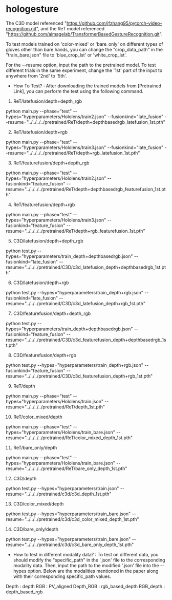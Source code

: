 # hologesture


The C3D model referenced "https://github.com/jfzhang95/pytorch-video-recognition.git",
and the ReT model referenced "https://github.com/aimagelab/TransformerBasedGestureRecognition.git".

To test models trained on 'color-mixed' or 'bare_only' on different types of gloves other than bare hands, you can change the "crop_data_path" in the "train_bare.json" file to 'blue_crop_lst' or 'white_crop_lst'.

For the --resume option, input the path to the pretrained model. To test different trials in the same experiment, change the '1st' part of the input to anywhere from '2nd' to '5th'.

- How To Test?
:
After downloading the trained models from [Pretrained Link],
you can perform the test using the following command.

1) ReT/latefusion/depth+depth_rgb

python main.py --phase="test" --hypes="hyperparameters/Hololens/train2.json" --fusionkind="late_fusion" --resume="../../../../pretrained/ReT/depth+depthbasedrgb_latefusion_1st.pth"

2) ReT/latefusion/depth+rgb

python main.py --phase="test" --hypes="hyperparameters/Hololens/train3.json" --fusionkind="late_fusion" --resume="../../../../pretrained/ReT/depth+rgb_latefusion_1st.pth"

3) ReT/featurefusion/depth+depth_rgb

python main.py --phase="test" --hypes="hyperparameters/Hololens/train2.json" --fusionkind="feature_fusion" --resume="../../../../pretrained/ReT/depth+depthbasedrgb_featurefusion_1st.pth"

4) ReT/featurefusion/depth+rgb

python main.py --phase="test" --hypes="hyperparameters/Hololens/train3.json" --fusionkind="feature_fusion" --resume="../../../../pretrained/ReT/depth+rgb_featurefusion_1st.pth"

5) C3D/latefusion/depth+depth_rgb

python test.py --hypes="hyperparameters/train_depth+depthbasedrgb.json" --fusionkind="late_fusion" --resume="../../../pretrained/C3D/c3d_latefusion_depth+depthbasedrgb_1st.pth"

6) C3D/latefusion/depth+rgb

python test.py --hypes="hyperparameters/train_depth+rgb.json" --fusionkind="late_fusion" --resume="../../../pretrained/C3D/c3d_latefusion_depth+rgb_1st.pth"

7) C3D/featurefusion/depth+depth_rgb

python test.py --hypes="hyperparameters/train_depth+depthbasedrgb.json" --fusionkind="feature_fusion" --resume="../../../pretrained/C3D/c3d_featurefusion_depth+depthbasedrgb_1st.pth"

8) C3D/featurefusion/depth+rgb

python test.py --hypes="hyperparameters/train_depth+rgb.json" --fusionkind="feature_fusion" --resume="../../../pretrained/C3D/c3d_featurefusion_depth+rgb_1st.pth"

9) ReT/depth

python main.py --phase="test" --hypes="hyperparameters/Hololens/train.json" --resume="../../../../pretrained/ReT/depth_1st.pth"

10) ReT/color_mixed/depth

python main.py --phase="test" --hypes="hyperparameters/Hololens/train_bare.json" --resume="../../../../pretrained/ReT/color_mixed_depth_1st.pth"

11) ReT/bare_only/depth

python main.py --phase="test" --hypes="hyperparameters/Hololens/train_bare.json" --resume="../../../../pretrained/ReT/bare_only_depth_1st.pth"

12) C3D/depth

python test.py --hypes="hyperparameters/train.json" --resume="../../../pretrained/c3d/c3d_depth_1st.pth"

13) C3D/color_mixed/depth

python test.py --hypes="hyperparameters/train_bare.json" --resume="../../../pretrained/c3d/c3d_color_mixed_depth_1st.pth"

14) C3D/bare_only/depth

python test.py --hypes="hyperparameters/train_bare.json" --resume="../../../pretrained/c3d/c3d_bare_only_depth_1st.pth"

- How to test in different modality data?
:
To test on different data, you should modify the "specific_path" in the '.json' file to the corresponding modality data.
Then, input the path to the modified '.json' file into the --hypes option.
Below are the modalities mentioned in the paper along with their corresponding specific_path values.

Depth : depth
RGB : PV_aligned
Depth_RGB : rgb_based_depth
RGB_depth : depth_based_rgb

